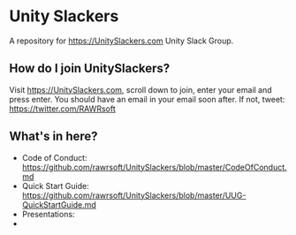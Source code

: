 # Unity Slackers
A repository for https://UnitySlackers.com Unity Slack Group. 

## How do I join UnitySlackers?
Visit https://UnitySlackers.com, scroll down to join, enter your email and press enter. You should have an email in your email soon after. If not, tweet: https://twitter.com/RAWRsoft

## What's in here?
- Code of Conduct: https://github.com/rawrsoft/UnitySlackers/blob/master/CodeOfConduct.md
- Quick Start Guide: https://github.com/rawrsoft/UnitySlackers/blob/master/UUG-QuickStartGuide.md
- Presentations:
- 
